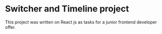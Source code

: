 # Switcher and Timeline project

This project was written on React js as tasks for a junior frontend developer offer.
